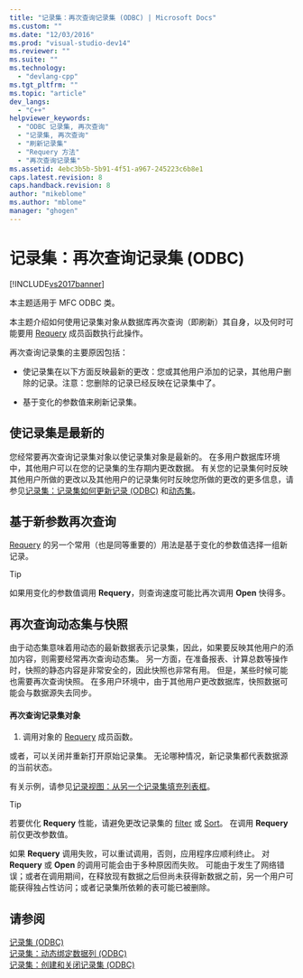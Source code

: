 ```yaml
---
title: "记录集：再次查询记录集 (ODBC) | Microsoft Docs"
ms.custom: ""
ms.date: "12/03/2016"
ms.prod: "visual-studio-dev14"
ms.reviewer: ""
ms.suite: ""
ms.technology: 
  - "devlang-cpp"
ms.tgt_pltfrm: ""
ms.topic: "article"
dev_langs: 
  - "C++"
helpviewer_keywords: 
  - "ODBC 记录集, 再次查询"
  - "记录集, 再次查询"
  - "刷新记录集"
  - "Requery 方法"
  - "再次查询记录集"
ms.assetid: 4ebc3b5b-5b91-4f51-a967-245223c6b8e1
caps.latest.revision: 8
caps.handback.revision: 8
author: "mikeblome"
ms.author: "mblome"
manager: "ghogen"
---
```

# 记录集：再次查询记录集 (ODBC)
[!INCLUDE[vs2017banner](../../assembler/inline/includes/vs2017banner.md)]

本主题适用于 MFC ODBC 类。  
  
 本主题介绍如何使用记录集对象从数据库再次查询（即刷新）其自身，以及何时可能要用 [Requery](../Topic/CRecordset::Requery.md) 成员函数执行此操作。  
  
 再次查询记录集的主要原因包括：  
  
-   使记录集在以下方面反映最新的更改：您或其他用户添加的记录，其他用户删除的记录。注意：您删除的记录已经反映在记录集中了。  
  
-   基于变化的参数值来刷新记录集。  
  
##  <a name="_core_bringing_the_recordset_up_to_date"></a> 使记录集是最新的  
 您经常要再次查询记录集对象以使记录集对象是最新的。  在多用户数据库环境中，其他用户可以在您的记录集的生存期内更改数据。  有关您的记录集何时反映其他用户所做的更改以及其他用户的记录集何时反映您所做的更改的更多信息，请参见[记录集：记录集如何更新记录 \(ODBC\)](../../data/odbc/recordset-how-recordsets-update-records-odbc.md) 和[动态集](../../data/odbc/dynaset.md)。  
  
##  <a name="_core_requerying_based_on_new_parameters"></a> 基于新参数再次查询  
 [Requery](../Topic/CRecordset::Requery.md) 的另一个常用（也是同等重要的）用法是基于变化的参数值选择一组新记录。  
  
> [!TIP]
>  如果用变化的参数值调用 **Requery**，则查询速度可能比再次调用 **Open** 快得多。  
  
##  <a name="_core_requerying_dynasets_vs.._snapshots"></a> 再次查询动态集与快照  
 由于动态集意味着用动态的最新数据表示记录集，因此，如果要反映其他用户的添加内容，则需要经常再次查询动态集。  另一方面，在准备报表、计算总数等操作时，快照的静态内容是非常安全的，因此快照也非常有用。  但是，某些时候可能也需要再次查询快照。  在多用户环境中，由于其他用户更改数据库，快照数据可能会与数据源失去同步。  
  
#### 再次查询记录集对象  
  
1.  调用对象的 [Requery](../Topic/CRecordset::Requery.md) 成员函数。  
  
 或者，可以关闭并重新打开原始记录集。  无论哪种情况，新记录集都代表数据源的当前状态。  
  
 有关示例，请参见[记录视图：从另一个记录集填充列表框](../../data/filling-a-list-box-from-a-second-recordset-mfc-data-access.md)。  
  
> [!TIP]
>  若要优化 **Requery** 性能，请避免更改记录集的 [filter](../../data/odbc/recordset-filtering-records-odbc.md) 或 [Sort](../../data/odbc/recordset-sorting-records-odbc.md)。  在调用 **Requery** 前仅更改参数值。  
  
 如果 **Requery** 调用失败，可以重试调用，否则，应用程序应顺利终止。  对 **Requery** 或 **Open** 的调用可能会由于多种原因而失败。  可能由于发生了网络错误；或者在调用期间，在释放现有数据之后但尚未获得新数据之前，另一个用户可能获得独占性访问；或者记录集所依赖的表可能已被删除。  
  
## 请参阅  
 [记录集 \(ODBC\)](../../data/odbc/recordset-odbc.md)   
 [记录集：动态绑定数据列 \(ODBC\)](../../data/odbc/recordset-dynamically-binding-data-columns-odbc.md)   
 [记录集：创建和关闭记录集 \(ODBC\)](../../data/odbc/recordset-creating-and-closing-recordsets-odbc.md)